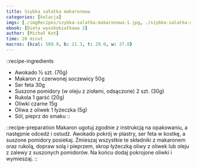 ```yaml
---
title: Szybka sałatka makaronowa
categories: [kolacja]
imgs: [./imgRecipes/szybka-salatka-makaronowa-1.jpg, ./szybka-salatka-makaronowa-2.jpg]
ebook: [Dieta wysokobiałkowa 2]
author: [Michał Kot]
time: 20 minut
macros: {kcal: 509.9, b: 21.3, t: 29.0, w: 37.0}
---
```


::recipe-ingredients
- Awokado ½ szt. (70g)
- Makaron z czerwonej soczewicy 50g
- Ser feta 30g
- Suszone pomidory (w oleju z ziołami, odsączone) 2 szt. (30g)
- Rukola 1 garść (20g)
- Oliwki czarne 15g
- Oliwa z oliwek 1 łyżeczka (5g)
- Sól, pieprz do smaku
::

::recipe-preparation
Makaron ugotuj zgodnie z instrukcją na opakowaniu, a następnie odcedź i ostudź. Awokado pokrój w plastry, ser feta w kostkę, a suszone pomidory posiekaj. Zmieszaj wszystkie te składniki z makaronem oraz rukolą, dopraw solą i pieprzem, skrop łyżeczką oliwy z oliwek lub oleju z zalewy z suszonych pomidorów. Na końcu dodaj pokrojone oliwki i wymieszaj.
::